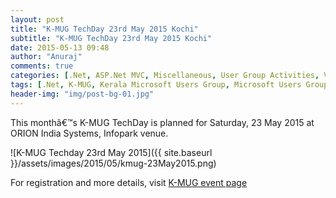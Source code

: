 ```yaml
---
layout: post
title: "K-MUG TechDay 23rd May 2015 Kochi"
subtitle: "K-MUG TechDay 23rd May 2015 Kochi"
date: 2015-05-13 09:48
author: "Anuraj"
comments: true
categories: [.Net, ASP.Net MVC, Miscellaneous, User Group Activities, Visual Studio, Web API]
tags: [.Net, K-MUG, Kerala Microsoft Users Group, Microsoft Users Group]
header-img: "img/post-bg-01.jpg"
---
```

This monthâ€™s K-MUG TechDay is planned for Saturday, 23 May 2015 at ORION India Systems, Infopark venue.

![K-MUG Techday 23rd May 2015]({{ site.baseurl }}/assets/images/2015/05/kmug-23May2015.png)

For registration and more details, visit <a href="http://k-mug.org/content/UGMeet23052015.aspx" target="_blank">K-MUG event page</a>
